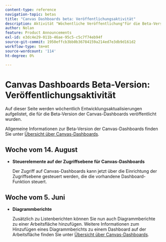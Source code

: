```yaml
---
content-type: reference
navigation-topic: betas
title: "Canvas Dashboards beta: Veröffentlichungsaktivität"
description: Aktivität "Wöchentliche Veröffentlichung"für die Beta-Version der Adobe Workfront Canvas-Dashboards
author: Nolan
feature: Product Announcements
exl-id: e3dc4e29-011b-46ae-95c5-c5c7f74eb94f
source-git-commit: 1950effcb3bb0b36784159a214ed7e3db9d161d2
workflow-type: tm+mt
source-wordcount: '114'
ht-degree: 0%

---
```


# Canvas Dashboards Beta-Version: Veröffentlichungsaktivität

Auf dieser Seite werden wöchentlich Entwicklungsaktualisierungen aufgelistet, die für die Beta-Version der Canvas-Dashboards veröffentlicht wurden.

Allgemeine Informationen zur Beta-Version der Canvas-Dashboards finden Sie unter [Übersicht über Canvas-Dashboards](/help/quicksilver/reports-and-dashboards/dashboards/creating-and-managing-dashboards/canvas-dashboards-overview.md).

## Woche vom 14. August

* **Steuerelemente auf der Zugriffsebene für Canvas-Dashboards**

  Der Zugriff auf Canvas-Dashboards kann jetzt über die Einrichtung der Zugriffsebene gesteuert werden, die die vorhandene Dashboard-Funktion steuert.

## Woche vom 5. Juni

* **Diagrammberichte**

  Zusätzlich zu Listenberichten können Sie nun auch Diagrammberichte zu einer Arbeitsfläche hinzufügen. Weitere Informationen zum Hinzufügen eines Diagrammberichts zu einem Dashboard auf der Arbeitsfläche finden Sie unter [Übersicht über Canvas-Dashboards](/help/quicksilver/reports-and-dashboards/dashboards/creating-and-managing-dashboards/canvas-dashboards-overview.md).
